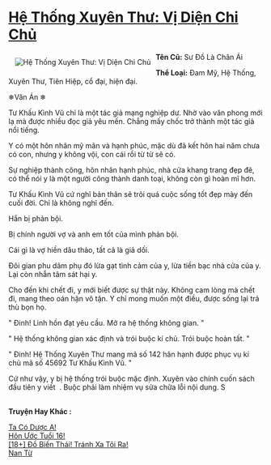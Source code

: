 <a href="https://utruyen.com/he-thong-xuyen-thu-vi-dien-chi-chu/20942/" title="Hệ Thống Xuyên Thư: Vị Diện Chi Chủ"><h1>Hệ Thống Xuyên Thư: Vị Diện Chi Chủ</h1></a><div style="display:table"><img align="right" style="float: left; padding: 10px;" src="https://utruyen.com/images/story/200x260/he-thong-xuyen-thu-vi-dien-chi-chu.jpg" alt="Hệ Thống Xuyên Thư: Vị Diện Chi Chủ"><b>Tên Cũ:</b> Sư Đồ Là Chân Ái <p></p><b>Thể Loại:</b> Đam Mỹ, Hệ Thống, Xuyên Thư, Tiên Hiệp, cổ đại, hiện đại.<p></p>❄Văn Án ❄<p></p>Tư Khấu Kình Vũ chỉ là một tác giả mạng nghiệp dư. Nhờ vào văn phong mới lạ mà được nhiều đọc giả yêu mến. Chẳng mấy chốc trở thành một tác giả nổi tiếng. <p></p>Y có một hôn nhân mỹ mãn và hạnh phúc, mặc dù đã kết hôn hai năm chưa có con, nhưng y không vội, con cái rồi từ từ sẽ có.<p></p>Sự nghiệp thành công, hôn nhân hạnh phúc, nhà cửa khang trang đẹp đẽ, có thể nói y là một người công thành danh toại, không còn gì hoàn mĩ hơn.<p></p>Tư Khấu Kình Vũ cứ nghĩ bản thân sẽ trôi quá cuộc sống tốt đẹp mày đến cuối đời. Chỉ là không nghĩ đến.<p></p>Hắn bị phản bội.<p></p>Bị chính người vợ và anh em tốt của mình phản bội.<p></p>Cái gì là vợ hiền dâu thảo, tất cả là giả dối. <p></p>Đôi gian phu dâm phụ đó lừa gạt tình cảm của y, lừa tiền bạc nhà cửa của y. Lại còn nhẫn tâm sát hại y. <p></p>Cho đến khi chết đi, y mới biết được sự thật này. Không cam lòng mà chết đi, mang theo oán hận vô tận. Y chỉ mong muốn một điều, được sống lại trả thù bọn họ.<p></p>" Đinh! Linh hồn đạt yêu cầu. Mở ra hệ thống không gian. "<p></p>" Hệ thống không gian xác định và trói buộc kí chủ. Trói buộc hoàn tất. "<p></p>" Đinh! Hệ Thống Xuyên Thư mang mã số 142 hân hạnh được phục vụ kí chủ mã số 45692 Tư Khấu Kình Vũ. " <p></p>Cứ như vậy, y bị hệ thống trói buộc mặc định. Xuyên vào chính cuốn sách đầu tiên y viết  . Buộc phải làm nhiệm vụ sửa chữa lỗi nội dung. S</div><p><br><b>Truyện Hay Khác :</b></p><a href="https://utruyen.com/ta-co-duoc-a/18921/" alt="Ta Có Dược A!">Ta Có Dược A!</a><br/><a href="https://github.com/quanluxury/truyenhot/tree/master/truyenhay/17483/" alt="Hôn Ước Tuổi 16!">Hôn Ước Tuổi 16!</a><br/><a href="https://github.com/quanluxury/truyenhot/tree/master/truyenhay/17138/" alt="[18+] Đồ Biến Thái! Tránh Xa Tôi Ra!">[18+] Đồ Biến Thái! Tránh Xa Tôi Ra!</a><br/><a href="https://github.com/quanluxury/ngontinh_sac/tree/master/truyenhay/22503/" alt="Nan Từ">Nan Từ</a><br/>